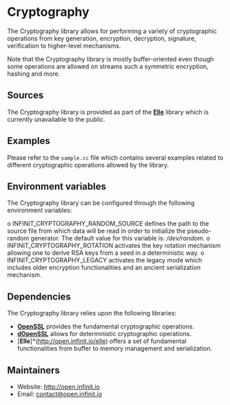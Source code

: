 Cryptography
============

The Cryptography library allows for performing a variety of cryptographic operations from key generation, encryption, decryption, signature, verification to higher-level mechanisms.

Note that the Cryptography library is mostly buffer-oriented even though some operations are allowed on streams such a symmetric encryption, hashing and more.

Sources
-------

The Cryptography library is provided as part of the [**Elle**](http://open.infinit.io/elle) library which is currently unavailable to the public.

Examples
--------

Please refer to the `sample.cc` file which contains several examples related to different cryptographic operations allowed by the library.

Environment variables
---------------------

The Cryptography library can be configured through the following environment variables:

  o INFINIT_CRYPTOGRAPHY_RANDOM_SOURCE defines the path to the source file from which data will be read in order to initialize the pseudo-random generator. The default value for this variable is: _/dev/random_.
  o INFINIT_CRYPTOGRAPHY_ROTATION activates the key rotation mechanism allowing one to derive RSA keys from a seed in a deterministic way.
  o INFINIT_CRYPTOGRAPHY_LEGACY activates the legacy mode which includes older encryption functionalities and an ancient serialization mechanism.

Dependencies
------------

The Cryptography library relies upon the following libraries:

 * [**OpenSSL**](http://www.openssl.org) provides the fundamental cryptographic operations.
 * [**dOpenSSL**](http://open.infinit.io/dopenssl) allows for deterministic cryptographic operations.
 * [**Elle**]*(http://open.infinit.io/elle) offers a set of fundamental functionalities from buffer to memory management and serialization.

Maintainers
-----------

 * Website: http://open.infinit.io
 * Email: contact@open.infinit.io
